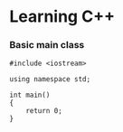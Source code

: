 # Learning C++

### Basic main class

~~~
#include <iostream>

using namespace std;

int main()
{
    return 0;
}
~~~
